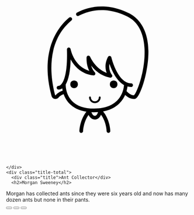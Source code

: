 <html>
<head>
  <link rel="stylesheet" href="styles.css">
</head>
<body>

<div class="card">
  <div class="img-avatar">
    <svg viewBox="0 0 100 100">
    <path 
          d="m38.977 59.074c0 2.75-4.125 2.75-4.125 0s4.125-2.75 4.125 0"></path>
    <path d="m60.477 59.074c0 2.75-4.125 2.75-4.125 0s4.125-2.75 4.125 0"></path>
    <path d="m48.203 69.309c1.7344 0 3.1484-1.4141 3.1484-3.1484 0-0.27734-0.22266-0.5-0.5-0.5-0.27734 0-0.5 0.22266-0.5 0.5 0 1.1836-0.96484 2.1484-2.1484 2.1484s-2.1484-0.96484-2.1484-2.1484c0-0.27734-0.22266-0.5-0.5-0.5-0.27734 0-0.5 0.22266-0.5 0.5 0 1.7344 1.4141 3.1484 3.1484 3.1484z"></path>
    <path d="m35.492 24.371c0.42187-0.35156 0.48047-0.98438 0.125-1.4062-0.35156-0.42188-0.98438-0.48438-1.4062-0.125-5.1602 4.3047-16.422 17.078-9.5312 42.562 0.21484 0.79688 0.85547 1.4062 1.6641 1.582 0.15625 0.035156 0.31641 0.050781 0.47266 0.050781 0.62891 0 1.2344-0.27344 1.6445-0.76562 0.82812-0.98828 2.0039-1.5391 2.793-1.8203 0.56641 1.6055 1.4766 3.3594 2.9727 4.9414 2.2852 2.4219 5.4336 3.9453 9.3867 4.5547-3.6055 4.5-3.8047 10.219-3.8086 10.484-0.011719 0.55078 0.42187 1.0078 0.97656 1.0234h0.023438c0.53906 0 0.98437-0.42969 1-0.97266 0-0.054688 0.17187-4.8711 2.9805-8.7773 0.63281 1.2852 1.7266 2.5 3.4141 2.5 1.7109 0 2.7578-1.2695 3.3398-2.6172 2.8867 3.9258 3.0586 8.8359 3.0586 8.8906 0.015625 0.54297 0.46094 0.97266 1 0.97266h0.023438c0.55078-0.015625 0.98828-0.47266 0.97656-1.0234-0.007812-0.26953-0.20703-6.0938-3.9141-10.613 7.0781-1.3086 10.406-5.4219 11.969-8.9766 1.0508 0.98828 2.75 2.1992 4.793 2.1992 0.078126 0 0.15625 0 0.23828-0.003906 0.47266-0.023438 1.5781-0.074219 3.4219-4.4219 1.1172-2.6406 2.1406-6.0117 2.8711-9.4922 4.8281-22.945-4.7852-30.457-9.1445-32.621-12.316-6.1172-22.195-3.6055-28.312-0.42188-0.48828 0.25391-0.67969 0.85938-0.42578 1.3477s0.85938 0.67969 1.3477 0.42578c5.7031-2.9688 14.934-5.3047 26.5 0.4375 7.1875 3.5703 9 11.586 9.2539 17.684 0.49609 11.93-4.2617 23.91-5.7344 25.062h-0.015626c-1.832 0-3.4102-1.5742-4.0352-2.2852 0.28906-0.99609 0.44531-1.8672 0.52734-2.5117 0.62891 0.16797 1.2812 0.27344 1.9727 0.27344 0.55469 0 1-0.44922 1-1 0-0.55078-0.44531-1-1-1-7.3203 0-10.703-13.941-10.734-14.082-0.097656-0.40625-0.4375-0.71094-0.85156-0.76172-0.43359-0.050781-0.82031 0.16406-1.0117 0.53906-1.8984 3.7188-1.4297 6.7539-0.67969 8.668-6.2383-2.2852-8.9766-8.6914-9.0078-8.7617-0.17969-0.43359-0.62891-0.68359-1.1016-0.60156-0.46094 0.082032-0.80469 0.47266-0.82422 0.94141-0.14062 3.3359 0.67188 5.75 1.5 7.3164-8.3125-2.4297-10.105-11.457-10.184-11.875-0.097656-0.51562-0.57422-0.86328-1.0898-0.8125-0.51953 0.054687-0.90625 0.50391-0.89062 1.0234 0.41406 13.465-1.8516 17.766-3.2383 19.133-0.66406 0.65625-1.1992 0.67188-1.2383 0.67188-0.53906-0.050781-1.0156 0.31641-1.0938 0.85156-0.078125 0.54688 0.29688 1.0547 0.84375 1.1328 0.03125 0.003906 0.11328 0.015625 0.23828 0.015625 0.36719 0 1.1016-0.09375 1.9414-0.66406 0.050781 0.38672 0.125 0.81641 0.21875 1.2656-1.0273 0.35156-2.6211 1.0781-3.7812 2.4648-0.015625 0.019532-0.054687 0.066406-0.15625 0.046875-0.039062-0.007812-0.13281-0.039062-0.16406-0.15234-2.1875-8.1094-5.7148-28.309 8.8867-40.496zm12.711 51.828c-1.0039 0-1.5898-1.207-1.8672-2.0117 0.48047 0.023438 0.95703 0.050781 1.4531 0.050781 0.74219 0 1.4453-0.035156 2.1289-0.082031-0.24219 0.83594-0.76172 2.043-1.7148 2.043zm-13.148-30.664c1.9531 3.6211 5.6367 7.9102 12.305 8.6992 0.43359 0.046875 0.83984-0.18359 1.0234-0.57422 0.18359-0.39062 0.089844-0.85938-0.22656-1.1523-0.074219-0.070312-1.2734-1.2227-1.9688-3.6367 2 2.6094 5.3359 5.6836 10.305 6.5664 0.42187 0.070312 0.83594-0.125 1.0469-0.49219 0.21094-0.36719 0.16406-0.82812-0.11719-1.1484-0.023437-0.027344-1.9414-2.2969-1.2891-5.8906 1.2227 3.5508 3.7461 9.2227 7.8945 11.551-0.03125 0.55859-0.14844 1.668-0.55078 3.0156-0.085937 0.13672-0.125 0.28516-0.13672 0.44531-1.3008 3.8906-5.0039 9.3281-15.547 9.3281-5.375 0-9.4414-1.418-12.086-4.2109-3.5664-3.7656-3.332-8.8477-3.332-8.8984v-0.011719c1.5898-2.7227 2.5-7.3203 2.6797-13.59z"></path>
  </svg>
  </div>
  <div class="card-text">
    <div class="portada">
    
    </div>
    <div class="title-total">   
      <div class="title">Ant Collector</div>
      <h2>Morgan Sweeney</h2>
  
  <div class="desc">Morgan has collected ants since they were six years old and now has many dozen ants but none in their pants.</div>
  <div class="actions">
    <button><i class="far fa-heart"></i></button>
    <button><i class="far fa-envelope"></i></button>
    <button><i class="fas fa-user-friends"></i></button>
  </div></div>
 
  </div>
  
 
  
</div>

</body>
</html>


